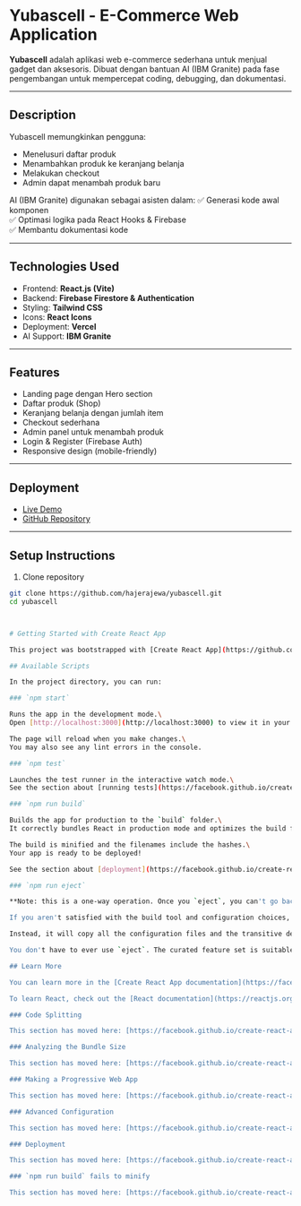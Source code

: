 # Yubascell - E-Commerce Web Application

**Yubascell** adalah aplikasi web e-commerce sederhana untuk menjual gadget dan aksesoris. Dibuat dengan bantuan AI (IBM Granite) pada fase pengembangan untuk mempercepat coding, debugging, dan dokumentasi.

---

## Description
Yubascell memungkinkan pengguna:
- Menelusuri daftar produk
- Menambahkan produk ke keranjang belanja
- Melakukan checkout
- Admin dapat menambah produk baru

AI (IBM Granite) digunakan sebagai asisten dalam:
✅ Generasi kode awal komponen  
✅ Optimasi logika pada React Hooks & Firebase  
✅ Membantu dokumentasi kode

---

## Technologies Used
- Frontend: **React.js (Vite)**
- Backend: **Firebase Firestore & Authentication**
- Styling: **Tailwind CSS**
- Icons: **React Icons**
- Deployment: **Vercel**
- AI Support: **IBM Granite**

---

## Features
- Landing page dengan Hero section
- Daftar produk (Shop)
- Keranjang belanja dengan jumlah item
- Checkout sederhana
- Admin panel untuk menambah produk
- Login & Register (Firebase Auth)
- Responsive design (mobile-friendly)

---

## Deployment
- [Live Demo](https://yubascell.vercel.app)  
- [GitHub Repository](https://github.com/hajerajewa/yubascell)

---

## Setup Instructions

1. Clone repository
```bash
git clone https://github.com/hajerajewa/yubascell.git
cd yubascell



# Getting Started with Create React App

This project was bootstrapped with [Create React App](https://github.com/facebook/create-react-app).

## Available Scripts

In the project directory, you can run:

### `npm start`

Runs the app in the development mode.\
Open [http://localhost:3000](http://localhost:3000) to view it in your browser.

The page will reload when you make changes.\
You may also see any lint errors in the console.

### `npm test`

Launches the test runner in the interactive watch mode.\
See the section about [running tests](https://facebook.github.io/create-react-app/docs/running-tests) for more information.

### `npm run build`

Builds the app for production to the `build` folder.\
It correctly bundles React in production mode and optimizes the build for the best performance.

The build is minified and the filenames include the hashes.\
Your app is ready to be deployed!

See the section about [deployment](https://facebook.github.io/create-react-app/docs/deployment) for more information.

### `npm run eject`

**Note: this is a one-way operation. Once you `eject`, you can't go back!**

If you aren't satisfied with the build tool and configuration choices, you can `eject` at any time. This command will remove the single build dependency from your project.

Instead, it will copy all the configuration files and the transitive dependencies (webpack, Babel, ESLint, etc) right into your project so you have full control over them. All of the commands except `eject` will still work, but they will point to the copied scripts so you can tweak them. At this point you're on your own.

You don't have to ever use `eject`. The curated feature set is suitable for small and middle deployments, and you shouldn't feel obligated to use this feature. However we understand that this tool wouldn't be useful if you couldn't customize it when you are ready for it.

## Learn More

You can learn more in the [Create React App documentation](https://facebook.github.io/create-react-app/docs/getting-started).

To learn React, check out the [React documentation](https://reactjs.org/).

### Code Splitting

This section has moved here: [https://facebook.github.io/create-react-app/docs/code-splitting](https://facebook.github.io/create-react-app/docs/code-splitting)

### Analyzing the Bundle Size

This section has moved here: [https://facebook.github.io/create-react-app/docs/analyzing-the-bundle-size](https://facebook.github.io/create-react-app/docs/analyzing-the-bundle-size)

### Making a Progressive Web App

This section has moved here: [https://facebook.github.io/create-react-app/docs/making-a-progressive-web-app](https://facebook.github.io/create-react-app/docs/making-a-progressive-web-app)

### Advanced Configuration

This section has moved here: [https://facebook.github.io/create-react-app/docs/advanced-configuration](https://facebook.github.io/create-react-app/docs/advanced-configuration)

### Deployment

This section has moved here: [https://facebook.github.io/create-react-app/docs/deployment](https://facebook.github.io/create-react-app/docs/deployment)

### `npm run build` fails to minify

This section has moved here: [https://facebook.github.io/create-react-app/docs/troubleshooting#npm-run-build-fails-to-minify](https://facebook.github.io/create-react-app/docs/troubleshooting#npm-run-build-fails-to-minify)
